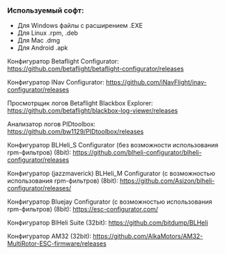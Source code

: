### Используемый софт:
 
* Для Windows файлы с расширением .EXE
* Для Linux .rpm, .deb
* Для Mac .dmg
* Для Android .apk
 

Конфигуратор Betaflight Configurator:
https://github.com/betaflight/betaflight-configurator/releases

Конфигуратор INav Configurator:
https://github.com/iNavFlight/inav-configurator/releases

Просмотрщик логов Betaflight Blackbox Explorer:
https://github.com/betaflight/blackbox-log-viewer/releases

Анализатор логов PIDtoolbox:
https://github.com/bw1129/PIDtoolbox/releases

Конфигуратор BLHeli_S Configurator (без возможности использования rpm-фильтров) (8bit):
https://github.com/blheli-configurator/blheli-configurator/releases

Конфигуратор (jazzmaverick) BLHeli_M Configurator (с возможностью использования rpm-фильтров) (8bit):
https://github.com/Asizon/blheli-configurator/releases/

Конфигуратор Bluejay Configurator (с возможностью использования rpm-фильтров)  (8bit):
https://esc-configurator.com/

Конфигуратор BlHeli Suite (32bit):
https://github.com/bitdump/BLHeli

Конфигуратор AM32 (32bit):
https://github.com/AlkaMotors/AM32-MultiRotor-ESC-firmware/releases
